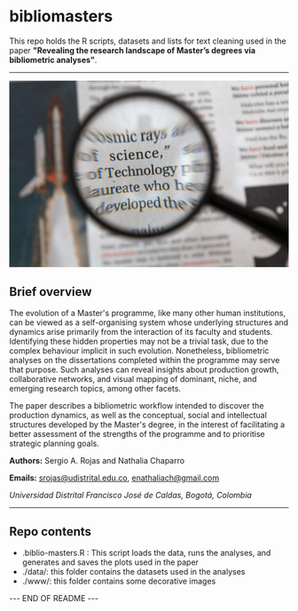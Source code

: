 # bibliomasters
This repo holds the R scripts, datasets and lists for text cleaning used in the paper **"Revealing the research landscape of Master’s degrees via bibliometric analyses"**.

---

![Thesis picture](./www/thesis-lens.jpg)

## Brief overview

The evolution of a Master's programme, like many other human institutions, can be viewed as a self-organising system whose underlying structures and dynamics arise primarily from the interaction of its faculty and students. Identifying these hidden properties may not be a trivial task, due to the complex behaviour implicit in such evolution. Nonetheless, bibliometric analyses on the dissertations completed within the programme may serve that purpose. Such analyses can reveal insights about production growth, collaborative networks, and visual mapping of dominant, niche, and emerging research topics, among other facets. 

The paper describes a bibliometric workflow intended to discover the production dynamics, as well as the conceptual, social and intellectual structures developed by the Master's degree, in the interest of facilitating a better assessment of the strengths of the programme and to prioritise strategic planning goals.  
             
**Authors:** Sergio A. Rojas and Nathalia Chaparro

**Emails:** srojas@udistrital.edu.co, enathaliach@gmail.com

*Universidad Distrital Francisco José de Caldas, Bogotá, Colombia*

---

## Repo contents

* .biblio-masters.R : This script loads the data, runs the analyses, and generates and saves the plots used in the paper
* ./data/: this folder contains the datasets used in the analyses
* ./www/: this folder contains some decorative images

--- END OF README ---



